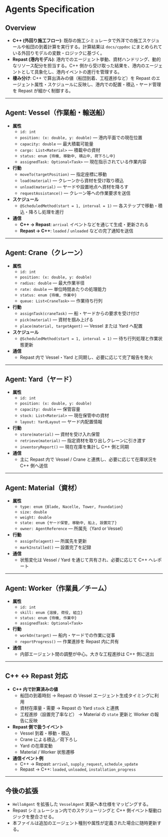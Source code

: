 # Agents Specification

## Overview
- **C++ (外回り施工フロー)**: 既存の施工シミュレータで外洋での施工スケジュールや船団の到着計算を実行する。計算結果は `docs/cppdoc` にまとめられている外回りモデルの変数・ロジックに基づく。
- **Repast (港内モデル)**: 港内でのエージェント挙動、資材ハンドリング、動的なリソース配分を担当する。C++ 側から受け取った結果を、港内のエージェントとして具象化し、港内イベントの進行を管理する。
- **棲み分け**: C++ で算出済みの値（船団到着、工程進捗など）を Repast のエージェント属性・スケジュールに反映し、港内での配置・積込・ヤード管理を Repast が細かく制御する。

---

## Agent: Vessel（作業船・輸送船）
- **属性**
  - `id: int`
  - `position: (x: double, y: double)` — 港内平面での現在位置
  - `capacity: double` — 最大積載可能量
  - `cargo: List<Material>` — 積載中の資材
  - `status: enum {待機, 移動中, 積込中, 荷下ろし中}`
  - `assignedTask: Optional<Task>` — 現在指示されている作業内容
- **行動**
  - `moveTo(targetPosition)` — 指定座標に移動
  - `load(material)` — クレーンから資材を受け取り積込
  - `unload(material)` — ヤードや設置地点へ資材を降ろす
  - `requestAssistance()` — クレーン等への作業要求を送信
- **スケジュール**
  - `@ScheduledMethod(start = 1, interval = 1)` — 各ステップで移動・積込・降ろし処理を進行
- **通信**
  - **C++ → Repast**: `arrival` イベントなどを通じて生成・更新される
  - **Repast → C++**: `loaded` / `unloaded` などの完了通知を送信

---

## Agent: Crane（クレーン）
- **属性**
  - `id: int`
  - `position: (x: double, y: double)`
  - `radius: double` — 最大作業半径
  - `rate: double` — 単位時間あたりの処理能力
  - `status: enum {待機, 作業中}`
  - `queue: List<CraneTask>` — 作業待ち行列
- **行動**
  - `assignTask(craneTask)` — 船・ヤードからの要求を受け付け
  - `pick(material)` — 資材を掴み上げる
  - `place(material, targetAgent)` — Vessel または Yard へ配置
- **スケジュール**
  - `@ScheduledMethod(start = 1, interval = 1)` — 待ち行列処理と作業状態更新
- **通信**
  - Repast 内で Vessel・Yard と同期し、必要に応じて完了報告を発火

---

## Agent: Yard（ヤード）
- **属性**
  - `id: int`
  - `position: (x: double, y: double)`
  - `capacity: double` — 保管容量
  - `stock: List<Material>` — 現在保管中の資材
  - `layout: YardLayout` — ヤード内配置情報
- **行動**
  - `store(material)` — 資材を受け入れ保管
  - `retrieve(material)` — 指定資材を取り出しクレーンに引き渡す
  - `inventoryReport()` — 現在在庫を集計し C++ 側と同期
- **通信**
  - 主に Repast 内で Vessel / Crane と連携し、必要に応じて在庫状況を C++ 側へ送信

---

## Agent: Material（資材）
- **属性**
  - `type: enum {Blade, Nacelle, Tower, Foundation}`
  - `size: double`
  - `weight: double`
  - `state: enum {ヤード保管, 移動中, 船上, 設置完了}`
  - `owner: AgentReference` — 所属先（Yard or Vessel）
- **行動**
  - `assignTo(agent)` — 所属先を更新
  - `markInstalled()` — 設置完了を記録
- **通信**
  - 状態変化は Vessel / Yard を通じて共有され、必要に応じて C++ へレポート

---

## Agent: Worker（作業員／チーム）
- **属性**
  - `id: int`
  - `skill: enum {溶接, 荷役, 組立}`
  - `status: enum {待機, 作業中}`
  - `assignedTask: Optional<Task>`
- **行動**
  - `workOn(target)` — 船内・ヤードでの作業に従事
  - `reportProgress()` — 作業進捗を Repast 内に共有
- **通信**
  - 内部エージェント間の調整が中心。大きな工程進捗は C++ 側に送出

---

## C++ ↔ Repast 対応
- **C++ 内で計算済みの値**
  - 船団の到着時刻 → Repast の Vessel エージェント生成タイミングに利用
  - 資材在庫量・需要 → Repast の Yard `stock` と連携
  - 工程進捗（設置完了率など） → Material の `state` 更新と Worker の報告に反映
- **Repast 側で扱うイベント**
  - Vessel 到着・移動・積込
  - Crane による積込／荷下ろし
  - Yard の在庫変動
  - Material / Worker 状態遷移
- **通信イベント例**
  - C++ → Repast: `arrival`, `supply_request`, `schedule_update`
  - Repast → C++: `loaded`, `unloaded`, `installation_progress`

---

## 今後の拡張
- `HelloAgent` を拡張した `VesselAgent` 実装へ本仕様をマッピングする。
- Repast シミュレーション内でのスケジューリングと C++ 側イベント駆動ロジックを整合させる。
- 本ファイルは追加のエージェント種別や属性が定義された場合に随時更新する。
